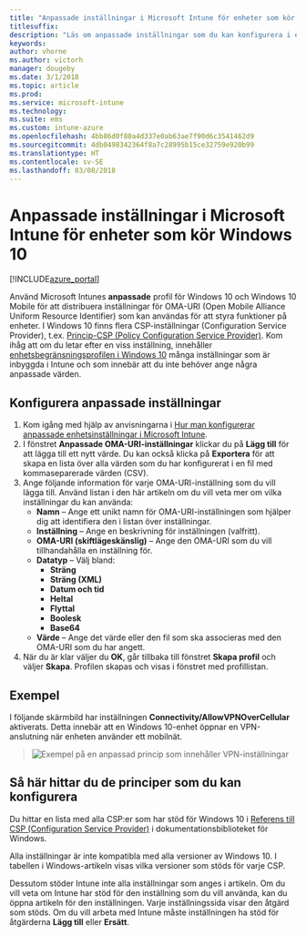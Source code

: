 ```yaml
---
title: "Anpassade inställningar i Microsoft Intune för enheter som kör Windows 10"
titlesuffix: 
description: "Läs om anpassade inställningar som du kan konfigurera i en anpassad Windows 10-profil."
keywords: 
author: vhorne
ms.author: victorh
manager: dougeby
ms.date: 3/1/2018
ms.topic: article
ms.prod: 
ms.service: microsoft-intune
ms.technology: 
ms.suite: ems
ms.custom: intune-azure
ms.openlocfilehash: 4bb86d0f80a4d337e0ab63ae7f90d6c3541462d9
ms.sourcegitcommit: 4db0498342364f8a7c28995b15ce32759e920b99
ms.translationtype: HT
ms.contentlocale: sv-SE
ms.lasthandoff: 03/08/2018
---
```

# <a name="microsoft-intune-custom-device-settings-for-devices-running-windows-10"></a>Anpassade inställningar i Microsoft Intune för enheter som kör Windows 10

[!INCLUDE[azure_portal](./includes/azure_portal.md)]

 Använd Microsoft Intunes **anpassade** profil för Windows 10 och Windows 10 Mobile för att distribuera inställningar för OMA-URI (Open Mobile Alliance Uniform Resource Identifier) som kan användas för att styra funktioner på enheter. I Windows 10 finns flera CSP-inställningar (Configuration Service Provider), t.ex. [Princip-CSP (Policy Configuration Service Provider)](https://technet.microsoft.com/itpro/windows/manage/how-it-pros-can-use-configuration-service-providers).
Kom ihåg att om du letar efter en viss inställning, innehåller [enhetsbegränsningsprofilen i Windows 10](device-restrictions-windows-10.md) många inställningar som är inbyggda i Intune och som innebär att du inte behöver ange några anpassade värden.

## <a name="configure-custom-settings"></a>Konfigurera anpassade inställningar

1. Kom igång med hjälp av anvisningarna i [Hur man konfigurerar anpassade enhetsinställningar i Microsoft Intune](custom-settings-configure.md).
1. I fönstret **Anpassade OMA-URI-inställningar** klickar du på **Lägg till** för att lägga till ett nytt värde. Du kan också klicka på **Exportera** för att skapa en lista över alla värden som du har konfigurerat i en fil med kommaseparerade värden (CSV).
1. Ange följande information för varje OMA-URI-inställning som du vill lägga till. Använd listan i den här artikeln om du vill veta mer om vilka inställningar du kan använda:
    - **Namn** – Ange ett unikt namn för OMA-URI-inställningen som hjälper dig att identifiera den i listan över inställningar.
    - **Inställning** – Ange en beskrivning för inställningen (valfritt).
    - **OMA-URI (skiftlägeskänslig)** – Ange den OMA-URI som du vill tillhandahålla en inställning för.
    - **Datatyp** – Välj bland:
        - **Sträng**
        - **Sträng (XML)**
        - **Datum och tid**
        - **Heltal**
        - **Flyttal**
        - **Boolesk**
        - **Base64**
    - **Värde** – Ange det värde eller den fil som ska associeras med den OMA-URI som du har angett.
1. När du är klar väljer du **OK**, går tillbaka till fönstret **Skapa profil** och väljer **Skapa**.
Profilen skapas och visas i fönstret med profillistan.

## <a name="example"></a>Exempel
I följande skärmbild har inställningen **Connectivity/AllowVPNOverCellular** aktiverats. Detta innebär att en Windows 10-enhet öppnar en VPN-anslutning när enheten använder ett mobilnät.

> ![Exempel på en anpassad princip som innehåller VPN-inställningar](./media/custom-policy-example.png)


## <a name="how-to-find-the-policies-you-can-configure"></a>Så här hittar du de principer som du kan konfigurera

Du hittar en lista med alla CSP:er som har stöd för Windows 10 i [Referens till CSP (Configuration Service Provider)](https://msdn.microsoft.com/windows/hardware/commercialize/customize/mdm/configuration-service-provider-reference) i dokumentationsbiblioteket för Windows.

Alla inställningar är inte kompatibla med alla versioner av Windows 10. I tabellen i Windows-artikeln visas vilka versioner som stöds för varje CSP.

Dessutom stöder Intune inte alla inställningar som anges i artikeln. Om du vill veta om Intune har stöd för den inställning som du vill använda, kan du öppna artikeln för den inställningen. Varje inställningssida visar den åtgärd som stöds. Om du vill arbeta med Intune måste inställningen ha stöd för åtgärderna **Lägg till** eller **Ersätt**.
